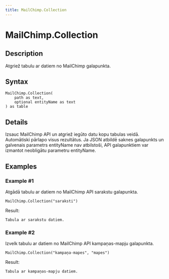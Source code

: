 ```yaml
---
title: MailChimp.Collection
---
```


# MailChimp.Collection


## Description

Atgriež tabulu ar datiem no MailChimp galapunkta.


## Syntax

```powerquery
MailChimp.Collection(
    path as text,
    optional entityName as text
) as table
```


## Details

Izsauc MailChimp API un atgriež iegūto datu kopu tabulas veidā. Automātiski pārlapo visus rezultātus. Ja JSON atbildē saknes galapunkts un galvenais parametrs entityName nav atbilstoši, API galapunktiem var izmantot neobligātu parametru entityName.


## Examples

### Example #1 
Atgādā tabulu ar datiem no MailChimp API sarakstu galapunkta.
```powerquery
MailChimp.Collection("saraksti")
```

Result: 
```powerquery
Tabula ar sarakstu datiem.
```


### Example #2 
Izvelk tabulu ar datiem no MailChimp API kampaņas-mapju galapunkta.
```powerquery
MailChimp.Collection("kampaņa-mapes", "mapes")
```

Result: 
```powerquery
Tabula ar kampaņas-mapju datiem.
```



